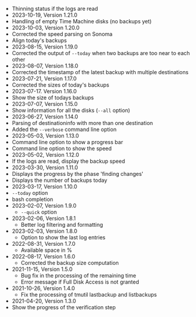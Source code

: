 * Thinning status if the logs are read
* 2023-10-19, Version 1.21.0
 * Handling of empty Time Machine disks (no backups yet)
* 2023-10-03, Version 1.20.0
 * Corrected the speed parsing on Sonoma
 * Align today's backups
* 2023-08-15, Version 1.19.0
 * Corrected the output of ```--today``` when two backups are too near to each other
* 2023-08-07, Version 1.18.0
 * Corrected the timestamp of the latest backup with multiple destinations
* 2023-07-21, Version 1.17.0
 * Corrected the sizes of today's backups
* 2023-07-17. Version 1.16.0
 * Show the size of todays backups
* 2023-07-07, Version 1.15.0
 * Show information for all the disks (```--all``` option)
* 2023-06-27, Version 1.14.0
 * Parsing of destinationinfo with more than one destination
 * Added the ```--verbose``` command line option
* 2023-05-03, Version 1.13.0
 * Command line option to show a progress bar
 * Command line option to show the speed
* 2023-05-02, Version 1.12.0
 * If the logs are read, display the backup speed
* 2023-03-30, Version 1.11.0
 * Displays the progress by the phase 'finding changes'
 * Displays the number of backups today
* 2023-03-17, Version 1.10.0
 * ```--today``` option
 * bash completion
* 2023-02-07, Version 1.9.0
  * ```--quick``` option
* 2023-02-06, Version 1.8.1
  * Better log filtering and formatting
* 2023-02-03, Version 1.8.0
  * Option to show the last log entries
* 2022-08-31, Version 1.7.0
  * Available space in %
* 2022-08-17, Version 1.6.0
  * Corrected the backup size computation
* 2021-11-15, Version 1.5.0
  * Bug fix in the processing of the remaining time
  * Error message if Full Disk Access is not granted
* 2021-10-26, Version 1.4.0
  * Fix the processing of tmutil lastbackup and listbackups
* 2021-04-20, Version 1.3.0
 * Show the progress of the verification step
